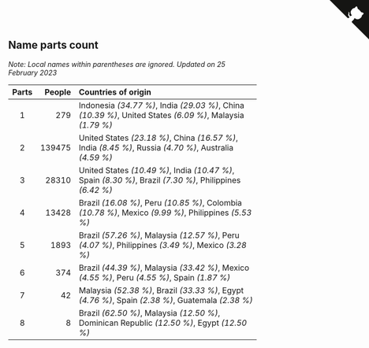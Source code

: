 ## Name parts count

*Note: Local names within parentheses are ignored.*
*Updated on 25 February 2023*

| Parts | People | Countries of origin |
| :--: | ---: | :--- |
| 1 | 279 | Indonesia *(34.77 %)*, India *(29.03 %)*, China *(10.39 %)*, United States *(6.09 %)*, Malaysia *(1.79 %)* |
| 2 | 139475 | United States *(23.18 %)*, China *(16.57 %)*, India *(8.45 %)*, Russia *(4.70 %)*, Australia *(4.59 %)* |
| 3 | 28310 | United States *(10.49 %)*, India *(10.47 %)*, Spain *(8.30 %)*, Brazil *(7.30 %)*, Philippines *(6.42 %)* |
| 4 | 13428 | Brazil *(16.08 %)*, Peru *(10.85 %)*, Colombia *(10.78 %)*, Mexico *(9.99 %)*, Philippines *(5.53 %)* |
| 5 | 1893 | Brazil *(57.26 %)*, Malaysia *(12.57 %)*, Peru *(4.07 %)*, Philippines *(3.49 %)*, Mexico *(3.28 %)* |
| 6 | 374 | Brazil *(44.39 %)*, Malaysia *(33.42 %)*, Mexico *(4.55 %)*, Peru *(4.55 %)*, Spain *(1.87 %)* |
| 7 | 42 | Malaysia *(52.38 %)*, Brazil *(33.33 %)*, Egypt *(4.76 %)*, Spain *(2.38 %)*, Guatemala *(2.38 %)* |
| 8 | 8 | Brazil *(62.50 %)*, Malaysia *(12.50 %)*, Dominican Republic *(12.50 %)*, Egypt *(12.50 %)* |


<a href="https://github.com/JustinTimeCuber/wca_statistics" class="github-corner" aria-label="View source on Github"><svg width="80" height="80" viewBox="0 0 250 250" style="fill:#151513; color:#fff; position: absolute; top: 0; border: 0; right: 0;" aria-hidden="true"><path d="M0,0 L115,115 L130,115 L142,142 L250,250 L250,0 Z"></path><path d="M128.3,109.0 C113.8,99.7 119.0,89.6 119.0,89.6 C122.0,82.7 120.5,78.6 120.5,78.6 C119.2,72.0 123.4,76.3 123.4,76.3 C127.3,80.9 125.5,87.3 125.5,87.3 C122.9,97.6 130.6,101.9 134.4,103.2" fill="currentColor" style="transform-origin: 130px 106px;" class="octo-arm"></path><path d="M115.0,115.0 C114.9,115.1 118.7,116.5 119.8,115.4 L133.7,101.6 C136.9,99.2 139.9,98.4 142.2,98.6 C133.8,88.0 127.5,74.4 143.8,58.0 C148.5,53.4 154.0,51.2 159.7,51.0 C160.3,49.4 163.2,43.6 171.4,40.1 C171.4,40.1 176.1,42.5 178.8,56.2 C183.1,58.6 187.2,61.8 190.9,65.4 C194.5,69.0 197.7,73.2 200.1,77.6 C213.8,80.2 216.3,84.9 216.3,84.9 C212.7,93.1 206.9,96.0 205.4,96.6 C205.1,102.4 203.0,107.8 198.3,112.5 C181.9,128.9 168.3,122.5 157.7,114.1 C157.9,116.9 156.7,120.9 152.7,124.9 L141.0,136.5 C139.8,137.7 141.6,141.9 141.8,141.8 Z" fill="currentColor" class="octo-body"></path></svg></a><style>.github-corner:hover .octo-arm{animation:octocat-wave 560ms ease-in-out}@keyframes octocat-wave{0%,100%{transform:rotate(0)}20%,60%{transform:rotate(-25deg)}40%,80%{transform:rotate(10deg)}}@media (max-width:500px){.github-corner:hover .octo-arm{animation:none}.github-corner .octo-arm{animation:octocat-wave 560ms ease-in-out}}</style>
